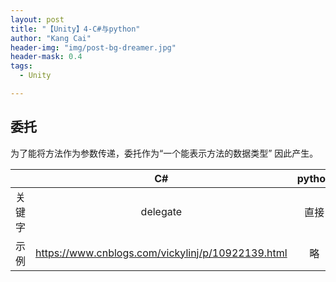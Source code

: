 ```yaml
---
layout: post
title: "【Unity】4-C#与python"
author: "Kang Cai"
header-img: "img/post-bg-dreamer.jpg"
header-mask: 0.4
tags:
  - Unity

---
```


## 委托

为了能将方法作为参数传递，委托作为“一个能表示方法的数据类型” 因此产生。


|       |   C#  | python |
| :---: | :---: | :---:  |
| 关键字 |  delegate  | 直接 |
| 示例 | https://www.cnblogs.com/vickylinj/p/10922139.html | 略 |